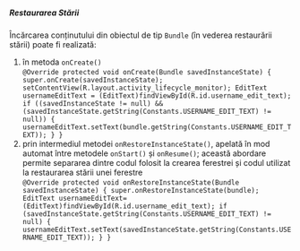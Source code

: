 
##### Restaurarea Stării

Încărcarea conținutului din obiectul de tip `Bundle` (în vederea
restaurării stării) poate fi realizată:

1.  în metoda `onCreate()`  
    `@Override
    protected void onCreate(Bundle savedInstanceState) {
      super.onCreate(savedInstanceState);
      setContentView(R.layout.activity_lifecycle_monitor);
      EditText usernameEditText = (EditText)findViewById(R.id.username_edit_text);
      if ((savedInstanceState != null) && (savedInstanceState.getString(Constants.USERNAME_EDIT_TEXT) != null)) {
        usernameEditText.setText(bundle.getString(Constants.USERNAME_EDIT_TEXT));
      }
    }
    `
2.  prin intermediul metodei `onRestoreInstanceState()`, apelată în mod
    automat între metodele `onStart()` și `onResume()`; această abordare
    permite separarea dintre codul folosit la crearea ferestrei și codul
    utilizat la restaurarea stării unei ferestre  
    `@Override
    protected void onRestoreInstanceState(Bundle savedInstanceState) {
      super.onRestoreInstanceState(bundle);
      EditText usernameEditText= (EditText)findViewById(R.id.username_edit_text);
      if (savedInstanceState.getString(Constants.USERNAME_EDIT_TEXT) != null) {
          usernameEditText.setText(savedInstanceState.getString(Constants.USERNAME_EDIT_TEXT));
      }
    }
    `